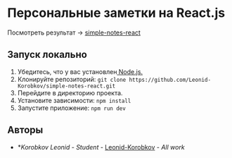 # Персональные заметки на React.js

Посмотреть результат -> [simple-notes-react](https://simple-notes-react.vercel.app)

## Запуск локально

1. Убедитесь, что у вас установлен[ Node.js.](https://nodejs.org/)
2. Клонируйте репозиторий: `git clone https://github.com/Leonid-Korobkov/simple-notes-react.git`
3. Перейдите в директорию проекта.
4. Установите зависимости: `npm install`
5. Запустите приложение: `npm run dev`

## Авторы

- \*_Korobkov Leonid_ - _Student_ - [Leonid-Korobkov](https://github.com/Leonid-Korobkov) - _All work_
